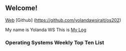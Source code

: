 ## Welcome!

[Web](https://github.com/yolandawsirait/os202/edit/master/README.md)
[Github] (https://github.com/yolandawsirait/os202)

My name is Yolanda WS
This is [My Log](https://github.com/yolandawsirait/os202/blob/master/TXT/mylog.txt)

### Operating Systems Weekly Top Ten List
